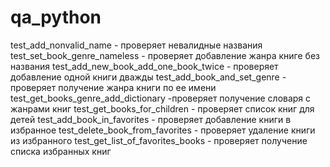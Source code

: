 # qa_python

test_add_nonvalid_name - проверяет невалидные названия 
 test_set_book_genre_nameless - проверяет добавление жанра книге без названия 
test_add_new_book_add_one_book_twice - проверяет добавление одной книги дважды 
test_add_book_and_set_genre - проверяет получение жанра книги по ее имени 
 test_get_books_genre_add_dictionary -проверяет получение словаря с жанрами книг
test_get_books_for_children - проверяет список книг для детей 
test_add_book_in_favorites - проверяет добавление книги в избранное
test_delete_book_from_favorites - проверяет удаление книги из избранного 
test_get_list_of_favorites_books - проверяет получение списка избранных книг
